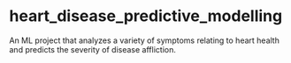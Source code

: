 # heart_disease_predictive_modelling
An ML project that analyzes a variety of symptoms relating to heart health and predicts the severity of disease affliction.
